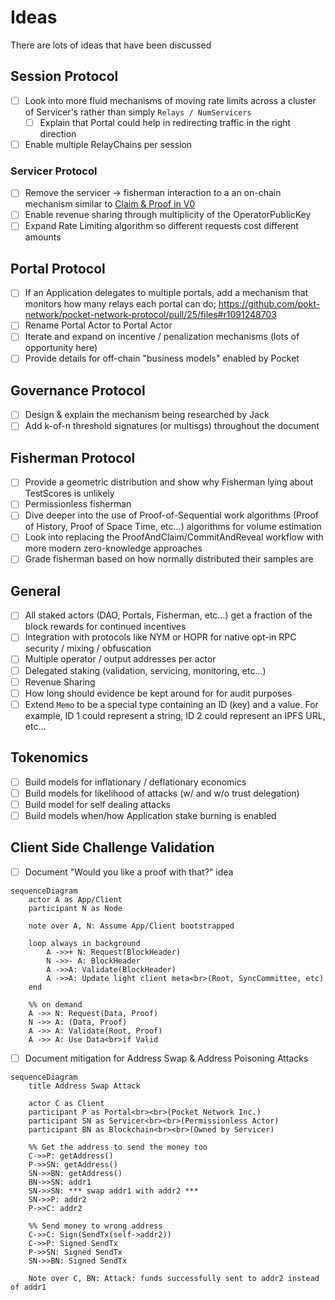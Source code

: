 # Ideas

There are lots of ideas that have been discussed

## Session Protocol

- [ ] Look into more fluid mechanisms of moving rate limits across a cluster of Servicer's rather than simply `Relays / NumServicers`
  - [ ] Explain that Portal could help in redirecting traffic in the right direction
- [ ] Enable multiple RelayChains per session

### Servicer Protocol

- [ ] Remove the servicer -> fisherman interaction to a an on-chain mechanism similar to [Claim & Proof in V0](https://github.com/pokt-network/pocket-core/blob/staging/doc/specs/reward_protocol.md)
- [ ] Enable revenue sharing through multiplicity of the OperatorPublicKey
- [ ] Expand Rate Limiting algorithm so different requests cost different amounts

## Portal Protocol

- [ ] If an Application delegates to multiple portals, add a mechanism that monitors how many relays each portal can do; https://github.com/pokt-network/pocket-network-protocol/pull/25/files#r1091248703
- [ ] Rename Portal Actor to Portal Actor
- [ ] Iterate and expand on incentive / penalization mechanisms (lots of opportunity here)
- [ ] Provide details for off-chain "business models" enabled by Pocket

## Governance Protocol

- [ ] Design & explain the mechanism being researched by Jack
- [ ] Add k-of-n threshold signatures (or multisgs) throughout the document

## Fisherman Protocol

- [ ] Provide a geometric distribution and show why Fisherman lying about TestScores is unlikely
- [ ] Permissionless fisherman
- [ ] Dive deeper into the use of Proof-of-Sequential work algorithms (Proof of History, Proof of Space Time, etc...) algorithms for volume estimation
- [ ] Look into replacing the ProofAndClaim/CommitAndReveal workflow with more modern zero-knowledge approaches
- [ ] Grade fisherman based on how normally distributed their samples are

## General

- [ ] All staked actors (DAO, Portals, Fisherman, etc...) get a fraction of the block rewards for continued incentives
- [ ] Integration with protocols like NYM or HOPR for native opt-in RPC security / mixing / obfuscation
- [ ] Multiple operator / output addresses per actor
- [ ] Delegated staking (validation, servicing, monitoring, etc...)
- [ ] Revenue Sharing
- [ ] How long should evidence be kept around for for audit purposes
- [ ] Extend `Memo` to be a special type containing an ID (key) and a value. For example, ID 1 could represent a string, ID 2 could represent an IPFS URL, etc...

## Tokenomics

- [ ] Build models for inflationary / deflationary economics
- [ ] Build models for likelihood of attacks (w/ and w/o trust delegation)
- [ ] Build model for self dealing attacks
- [ ] Build models when/how Application stake burning is enabled

## Client Side Challenge Validation

- [ ] Document "Would you like a proof with that?" idea

```mermaid
sequenceDiagram
    actor A as App/Client
    participant N as Node

    note over A, N: Assume App/Client bootstrapped

    loop always in background
        A ->>+ N: Request(BlockHeader)
        N ->>- A: BlockHeader
        A ->>A: Validate(BlockHeader)
        A ->>A: Update light client meta<br>(Root, SyncCommittee, etc)
    end

    %% on demand
    A ->> N: Request(Data, Proof)
    N ->> A: (Data, Proof)
    A ->> A: Validate(Root, Proof)
    A ->> A: Use Data<br>if Valid
```

- [ ] Document mitigation for Address Swap & Address Poisoning Attacks

```mermaid
sequenceDiagram
    title Address Swap Attack

    actor C as Client
    participant P as Portal<br><br>(Pocket Network Inc.)
    participant SN as Servicer<br><br>(Permissionless Actor)
    participant BN as Blockchain<br><br>(Owned by Servicer)

    %% Get the address to send the money too
    C->>P: getAddress()
    P->>SN: getAddress()
    SN->>BN: getAddress()
    BN->>SN: addr1
    SN->>SN: *** swap addr1 with addr2 ***
    SN->>P: addr2
    P->>C: addr2

    %% Send money to wrong address
    C->>C: Sign(SendTx(self->addr2))
    C->>P: Signed SendTx
    P->>SN: Signed SendTx
    SN->>BN: Signed SendTx

    Note over C, BN: Attack: funds successfully sent to addr2 instead of addr1
```
